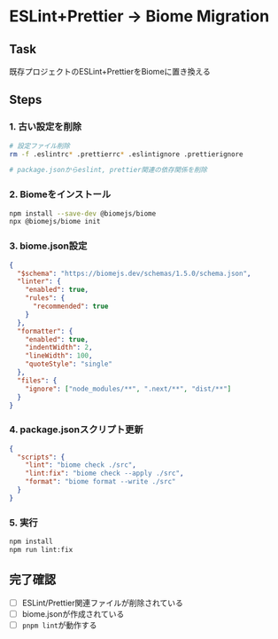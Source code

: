 # ESLint+Prettier → Biome Migration

## Task

既存プロジェクトのESLint+PrettierをBiomeに置き換える

## Steps

### 1. 古い設定を削除

```bash
# 設定ファイル削除
rm -f .eslintrc* .prettierrc* .eslintignore .prettierignore

# package.jsonからeslint, prettier関連の依存関係を削除
```

### 2. Biomeをインストール

```bash
npm install --save-dev @biomejs/biome
npx @biomejs/biome init
```

### 3. biome.json設定

```json
{
  "$schema": "https://biomejs.dev/schemas/1.5.0/schema.json",
  "linter": {
    "enabled": true,
    "rules": {
      "recommended": true
    }
  },
  "formatter": {
    "enabled": true,
    "indentWidth": 2,
    "lineWidth": 100,
    "quoteStyle": "single"
  },
  "files": {
    "ignore": ["node_modules/**", ".next/**", "dist/**"]
  }
}
```

### 4. package.jsonスクリプト更新

```json
{
  "scripts": {
    "lint": "biome check ./src",
    "lint:fix": "biome check --apply ./src",
    "format": "biome format --write ./src"
  }
}
```

### 5. 実行

```bash
npm install
npm run lint:fix
```

## 完了確認

- [ ] ESLint/Prettier関連ファイルが削除されている
- [ ] biome.jsonが作成されている
- [ ] `pnpm lint`が動作する
